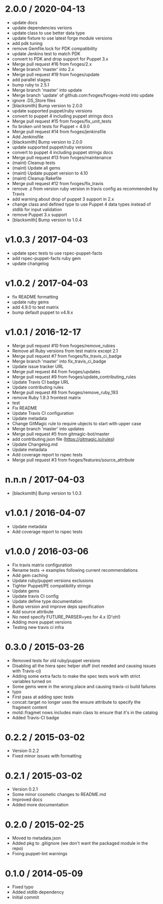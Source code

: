
2.0.0 / 2020-04-13
==================

  * update docs
  * update dependencies verions
  * update class to use better data type
  * update fixture to use latest forge module versions
  * add pdk tuning
  * remove Gemfile.lock for PDK compatibility
  * update Jenkins test to match PDK
  * convert to PDK and drop support for Puppet 3.x
  * Merge pull request #16 from fvoges/2.x
  * Merge branch 'master' into 2.x
  * Merge pull request #19 from fvoges/update
  * add parallel stages
  * bump ruby to 2.5.1
  * Merge branch 'master' into update
  * Merge branch 'update' of github.com:fvoges/fvoges-motd into update
  * ignore .DS_Store files
  * [blacksmith] Bump version to 2.0.0
  * update supported puppet/ruby versions
  * convert to puppet 4 including puppet strings docs
  * Merge pull request #15 from fvoges/fix_unit_tests
  * fix broken unit tests for Puppet < 4.9.0
  * Merge pull request #14 from fvoges/jenkinsfile
  * Add Jenkinsfile
  * [blacksmith] Bump version to 2.0.0
  * update supported puppet/ruby versions
  * convert to puppet 4 including puppet strings docs
  * Merge pull request #13 from fvoges/maintenance
  * (maint) Cleanup tests
  * (maint) Update all gems
  * (maint) Update puppet version to 4.10
  * (maint) Cleanup Rakefile
  * Merge pull request #12 from fvoges/fix_travis
  * remove .z from version ruby version in travis config as recommended by Travis
  * add warning about drop of puppet 3 support in 2.x
  * change class and defined type to use Puppet 4 data types instead of stdlib for input validation
  * remove Puppet 3.x support
  * [blacksmith] Bump version to 1.0.4

v1.0.3 / 2017-04-03
==================

  * update spec tests to use rspec-puppet-facts
  * add rspec-puppet-facts ruby gem
  * update changelog

v1.0.2 / 2017-04-03
===================

  * fix README formatting
  * update ruby gems
  * add 4.9.0 to test matrix
  * bump default puppet to v4.9.x

v1.0.1 / 2016-12-17
===================

  * Merge pull request #10 from fvoges/remove_rubies
  * Remove all Ruby versions from test matrix except 2.1
  * Merge pull request #7 from fvoges/fix_travis_ci_badge
  * Merge branch 'master' into fix_travis_ci_badge
  * Update issue tracker URL
  * Merge pull request #4 from fvoges/updates
  * Merge pull request #9 from fvoges/update_contributing_rules
  * Update Travis CI badge URL
  * Update contributing rules
  * Merge pull request #8 from fvoges/remove_ruby_193
  * remove Ruby 1.9.3 fromtest matrix
  * test
  * Fix README
  * Update Travis CI configuration
  * Update metadata
  * Change GitMagic rule to require ubjects to start with upper case
  * Merge branch 'master' into updates
  * Merge pull request #5 from gitmagic-bot/master
  * add contributing.json file (https://gitmagic.io/rules)
  * Update Changelog.md
  * Update metadata
  * Add coverage report to rspec tests
  * Merge pull request #3 from fvoges/features/source_attribute

n.n.n / 2017-04-03
==================

  * [blacksmith] Bump version to 1.0.3

v1.0.1 / 2016-04-07
==================

  * Update metadata
  * Add coverage report to rspec tests

v1.0.0 / 2016-03-06
===================

  * Fix travis matrix configuration
  * Rename tests -> examples following current recommendations
  * Add gem caching
  * Update ruby/puppet versions exclusions
  * Tighter Puppet/PE compatibility strings
  * Update gems
  * Update travis CI config
  * Update define type documentation
  * Bump version and improve deps specification
  * Add source attribute
  * No need specify FUTURE_PARSER=yes for 4.x (D'oh!)
  * Adding more puppet versions
  * Testing new travis ci infra

0.3.0 / 2015-03-26
==================

  * Removed tests for old ruby/puppet versions
  * Disabling all the hiera spec helper stuff (not needed and causing issues with Travis-ci)
  * Adding some extra facts to make the spec tests work with strict variables turned on
  * Some gems were in the wrong place and causing travis-ci build failures
  * typo
  * First pass at adding spec tests
  * concat::target no longer uses the ensure attribute to specify the fragment content
  * motd::fragmet nows includes main class to ensure that it's in the catalog
  * Added Travis-CI badge

0.2.2 / 2015-03-02
==================

  * Version 0.2.2
  * Fixed minor issues with formatting

0.2.1 / 2015-03-02
==================

  * Version 0.2.1
  * Some minor cosmetic changes to README.md
  * Improved docs
  * Added more documentation

0.2.0 / 2015-02-25
==================

  * Moved to metadata.json
  * Added pkg to .gitignore (we don't want the packaged module in the repo)
  * Fixing puppet-lint warnings

0.1.0 / 2014-05-09
==================

  * Fixed typo
  * Added stdlib dependency
  * Initial commit
